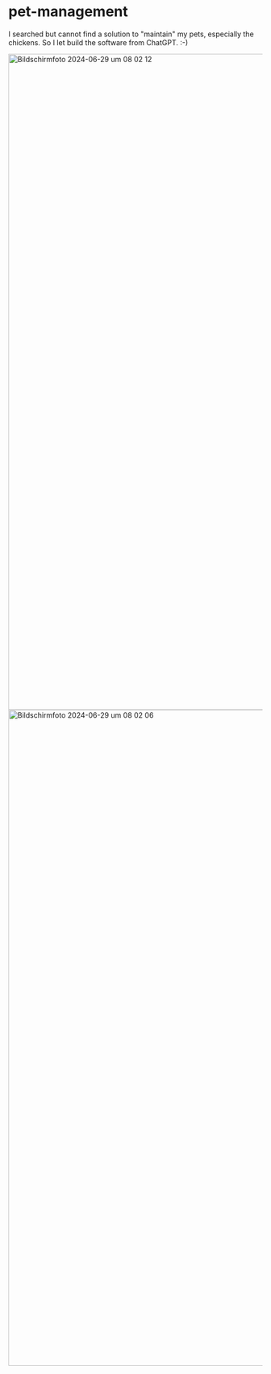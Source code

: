 # pet-management

I searched but cannot find a solution to "maintain" my pets, especially the chickens. So I let build the software from ChatGPT. :-)

<img width="1300" alt="Bildschirmfoto 2024-06-29 um 08 02 12" src="https://github.com/Schello805/pet-management/assets/28543330/f878b597-f8f0-48e9-a68d-87b990226e6c">
<img width="1300" alt="Bildschirmfoto 2024-06-29 um 08 02 06" src="https://github.com/Schello805/pet-management/assets/28543330/6ccbbdc2-610b-4c14-91ef-df6e9ba11ce7">

